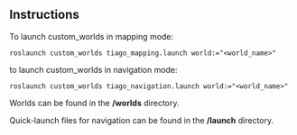 ## Instructions

To launch custom_worlds in mapping mode:

    roslaunch custom_worlds tiago_mapping.launch world:="<world_name>"


to launch custom_worlds in navigation mode:

    roslaunch custom_worlds tiago_navigation.launch world:="<world_name>"


Worlds can be found in the **/worlds** directory.

Quick-launch files for navigation can be found in the **/launch** directory.